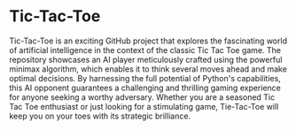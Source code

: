 # Tic-Tac-Toe
Tic-Tac-Toe is an exciting GitHub project that explores the fascinating world of artificial intelligence in the context of the classic Tic Tac Toe game. The repository showcases an AI player meticulously crafted using the powerful minimax algorithm, which enables it to think several moves ahead and make optimal decisions. By harnessing the full potential of Python's capabilities, this AI opponent guarantees a challenging and thrilling gaming experience for anyone seeking a worthy adversary. Whether you are a seasoned Tic Tac Toe enthusiast or just looking for a stimulating game, Tie-Tac-Toe will keep you on your toes with its strategic brilliance. 
